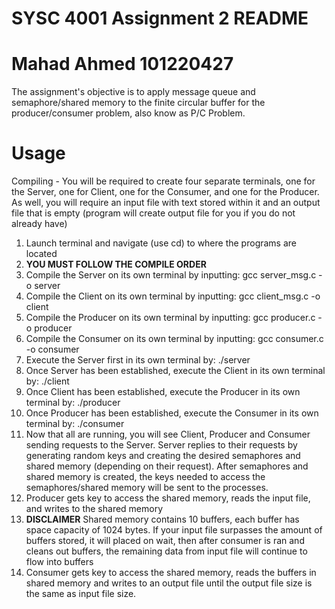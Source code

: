# SYSC 4001 Assignment 2 README

# Mahad Ahmed 101220427

The assignment's objective is to apply message queue and semaphore/shared memory to the finite circular buffer for the producer/consumer problem, also know as P/C Problem.


# Usage
Compiling - You will be required to create four separate terminals, one for the Server, one for Client, one for the Consumer, and one for the Producer. As well, you will require an input file with text stored within it and an output file that is empty (program will create output file for you if you do not already have)

1. Launch terminal and navigate (use cd) to where the programs are located
2. **YOU MUST FOLLOW THE COMPILE ORDER** 
3. Compile the Server on its own terminal by inputting:
gcc server_msg.c -o server
4. Compile the Client on its own terminal by inputting:
gcc client_msg.c -o client
5. Compile the Producer on its own terminal by inputting:
gcc producer.c -o producer
6. Compile the Consumer on its own terminal by inputting:
gcc consumer.c -o consumer
7. Execute the Server first in its own terminal by:
./server
8. Once Server has been established, execute the Client in its own terminal by:
./client
9. Once Client has been established, execute the Producer in its own terminal by:
./producer
10. Once Producer has been established, execute the Consumer in its own terminal by:
./consumer
11. Now that all are running, you will see Client, Producer and Consumer sending requests to the Server. Server replies to their requests by generating random keys and creating the desired semaphores and shared memory (depending on their request). After semaphores and shared memory is created, the keys needed to access the semaphores/shared memory will be sent to the processes.
12. Producer gets key to access the shared memory, reads the input file, and writes to the shared memory
13. **DISCLAIMER** Shared memory contains 10 buffers, each buffer has space capacity of 1024 bytes. If your input file surpasses the amount of buffers stored, it will placed on wait, then after consumer is ran and cleans out buffers, the remaining data from input file will continue to flow into buffers
14. Consumer gets key to access the shared memory, reads the buffers in shared memory and writes to an output file until the output file size is the same as input file size.
